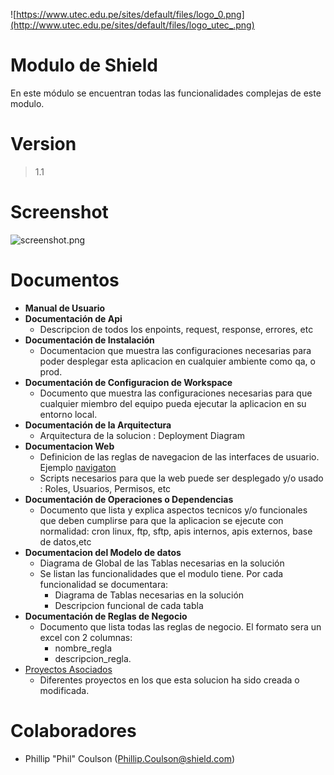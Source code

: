 ![https://www.utec.edu.pe/sites/default/files/logo_0.png](http://www.utec.edu.pe/sites/default/files/logo_utec_.png)

# Modulo de Shield

En este módulo se encuentran todas las funcionalidades complejas de este modulo.

# Version

>1.1

# Screenshot

![screenshot.png](images/screenshot.png)

# Documentos

* **Manual de Usuario**
* **Documentación de Api**
    - Descripcion de todos los enpoints, request, response, errores, etc
* **Documentación de Instalación**
    - Documentacion que muestra las configuraciones necesarias para poder desplegar esta aplicacion en cualquier ambiente como qa, o prod.
* **Documentación de Configuracion de Workspace**
    - Documento que muestra las configuraciones necesarias para que cualquier miembro del equipo pueda ejecutar la aplicacion en su entorno local.
* **Documentación de la Arquitectura**
    - Arquitectura de la solucion : Deployment Diagram    
* **Documentacion Web**
    - Definicion de las reglas de navegacion de las interfaces de usuario. Ejemplo [navigaton](http://ausweb.scu.edu.au/aw04/papers/refereed/kong/WAAF_Fig5_User_interface_flow_diagram.gif)
    - Scripts necesarios para que la web puede ser desplegado y/o usado : Roles, Usuarios, Permisos, etc
* **Documentación de Operaciones o Dependencias**
    - Documento que lista y explica aspectos tecnicos y/o funcionales que deben cumplirse para que la aplicacion se ejecute con normalidad: cron linux, ftp, sftp, apis internos, apis externos, base de datos,etc
* **Documentacion del Modelo de datos**
    - Diagrama de Global de las Tablas necesarias en la solución
    - Se listan las funcionalidades que el modulo tiene. Por cada funcionalidad se documentara:
        - Diagrama de Tablas necesarias en la solución
        - Descripcion funcional de cada tabla
* **Documentación de Reglas de Negocio**
    - Documento que lista todas las reglas de negocio. El formato sera un excel con 2 columnas: 
        - nombre_regla
        - descripcion_regla. 
* [Proyectos Asociados](./proyectos/Home)
    - Diferentes proyectos en los que esta solucion ha sido creada o modificada.

# Colaboradores

*  Phillip "Phil" Coulson  (Phillip.Coulson@shield.com)